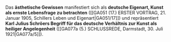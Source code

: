 
Das **ästhetische Gewissen** manifestiert sich als **deutsche Eigenart, Kunst als ernste Lebensfrage zu betrachten** ([[GA051 (17.) ERSTER VORTRAG, 21. Januar 1905, Schillers Leben und Eigenart|GA051/17]]) und repräsentiert **Karl Julius Schröers Begriff für das deutsche Verhältnis zur Kunst als heiliger Angelegenheit** ([[GA077a (5.) SCHLUSSREDE, Darmstadt, 30. Juli 1921|GA077a/5]]).
